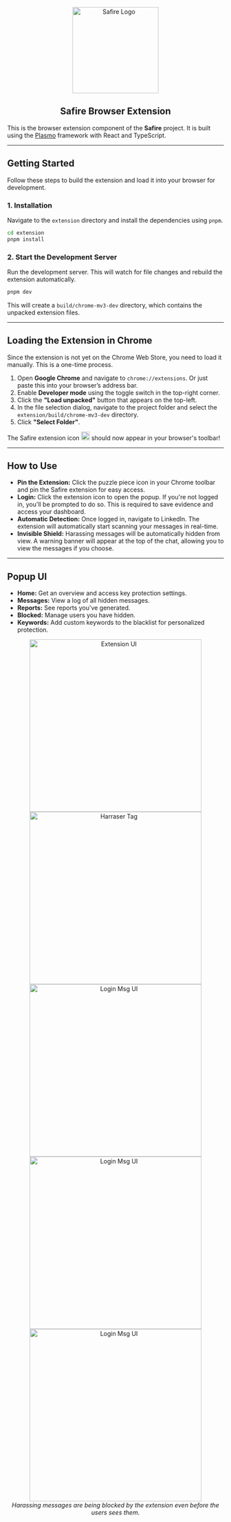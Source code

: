 <div align="center">
  <a href="https://safire-five.vercel.app/" target="_blank">
    <img src="https://raw.githubusercontent.com/rajveeerr/Safire/main/client/src/assets/Safire.svg" alt="Safire Logo" width="200"/>
  </a>
  <h2 align="center">Safire Browser Extension</h2>
</div>

This is the browser extension component of the **Safire** project. It is built using the [Plasmo](https://www.plasmo.com/) framework with React and TypeScript.

---

## Getting Started

Follow these steps to build the extension and load it into your browser for development.

### 1. Installation

Navigate to the `extension` directory and install the dependencies using `pnpm`.

```sh
cd extension
pnpm install
````

### 2. Start the Development Server

Run the development server. This will watch for file changes and rebuild the extension automatically.

```sh
pnpm dev
```

This will create a `build/chrome-mv3-dev` directory, which contains the unpacked extension files.

---

## Loading the Extension in Chrome

Since the extension is not yet on the Chrome Web Store, you need to load it manually. This is a one-time process.

1. Open **Google Chrome** and navigate to `chrome://extensions`. Or just paste this into your browser’s address bar.
2. Enable **Developer mode** using the toggle switch in the top-right corner.
3. Click the **"Load unpacked"** button that appears on the top-left.
4. In the file selection dialog, navigate to the project folder and select the `extension/build/chrome-mv3-dev` directory.
5. Click **"Select Folder"**.

The Safire extension icon <img src="https://raw.githubusercontent.com/rajveeerr/Safire/main/extension/assets/icon.png" alt="Safire Logo" width="20"/> should now appear in your browser's toolbar!

---

## How to Use

* **Pin the Extension:** Click the puzzle piece icon in your Chrome toolbar and pin the Safire extension for easy access.
* **Login:** Click the extension icon to open the popup. If you're not logged in, you'll be prompted to do so. This is required to save evidence and access your dashboard.
* **Automatic Detection:** Once logged in, navigate to LinkedIn. The extension will automatically start scanning your messages in real-time.
* **Invisible Shield:** Harassing messages will be automatically hidden from view. A warning banner will appear at the top of the chat, allowing you to view the messages if you choose.

---

## Popup UI

* **Home:** Get an overview and access key protection settings.
* **Messages:** View a log of all hidden messages.
* **Reports:** See reports you've generated.
* **Blocked:** Manage users you have hidden.
* **Keywords:** Add custom keywords to the blacklist for personalized protection.

<div align="center">
     <img src="assets/screenshots/popup_ui.png" alt="Extension UI" width="400"/>
      <img src="assets/screenshots/popup_ui_msg.png" alt="Harraser Tag" width="400"/>
      <img src="assets/screenshots/popup_ui_blocked.png" alt="Login Msg UI" width="400"/>
      <img src="assets/screenshots/popup_ui_keywords.png" alt="Login Msg UI" width="400"/>
      <img src="assets/screenshots/popup_ui_preferences.png" alt="Login Msg UI" width="400"/>
  <br>
  <em>Harassing messages are being blocked by the extension even before the users sees them.</em>
</div>